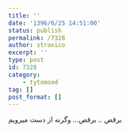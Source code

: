 ```yaml
---
title: ''
date: '1396/6/25 14:51:00'
status: publish
permalink: /7328
author: straxico
excerpt: ''
type: post
id: 7328
category:
    - tytomood
tag: []
post_format: []
---
```

برقص .. برقص… وگرنه از دست میرویم